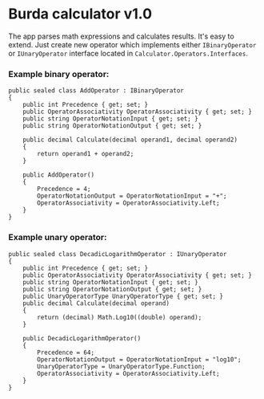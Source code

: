 # Burda calculator v1.0

The app parses math expressions and calculates results. It's easy to extend. Just create new operator which implements either `IBinaryOperator` or `IUnaryOperator` interface located in `Calculator.Operators.Interfaces`.

<h3>Example binary operator:</h3>


    public sealed class AddOperator : IBinaryOperator
    {
        public int Precedence { get; set; }
        public OperatorAssociativity OperatorAssociativity { get; set; }
        public string OperatorNotationInput { get; set; }
        public string OperatorNotationOutput { get; set; }
    
        public decimal Calculate(decimal operand1, decimal operand2)
        {
            return operand1 + operand2;
        }
    
        public AddOperator()
        {
            Precedence = 4;
            OperatorNotationOutput = OperatorNotationInput = "+";
            OperatorAssociativity = OperatorAssociativity.Left;
        }
    }


<h3>Example unary operator:</h3>

    public sealed class DecadicLogarithmOperator : IUnaryOperator
    {
        public int Precedence { get; set; }
        public OperatorAssociativity OperatorAssociativity { get; set; }
        public string OperatorNotationInput { get; set; }
        public string OperatorNotationOutput { get; set; }
        public UnaryOperatorType UnaryOperatorType { get; set; }
        public decimal Calculate(decimal operand)
        {
            return (decimal) Math.Log10((double) operand);
        }
    
        public DecadicLogarithmOperator()
        {
            Precedence = 64;
            OperatorNotationOutput = OperatorNotationInput = "log10";
            UnaryOperatorType = UnaryOperatorType.Function;
            OperatorAssociativity = OperatorAssociativity.Left;
        }
    }

